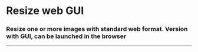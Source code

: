# Resize web GUI

### Resize one or more images with standard web format. Version with GUI, can be launched in the browser

---

